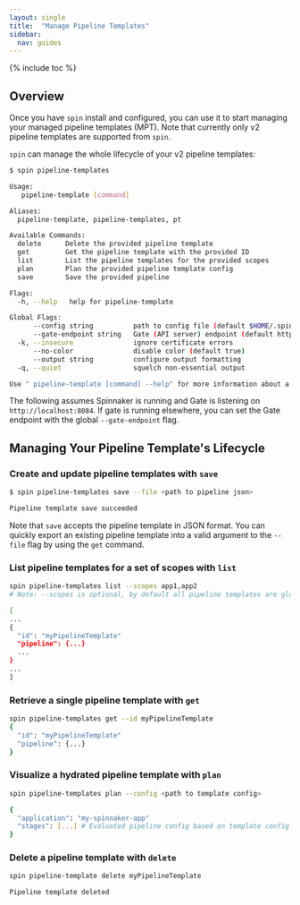 ```yaml
---
layout: single
title:  "Manage Pipeline Templates"
sidebar:
  nav: guides
---
```


{% include toc %}

## Overview

Once you have `spin` install and configured, you can use it to start
managing your managed pipeline templates (MPT). Note that currently only v2
pipeline templates are supported from `spin`.

`spin` can manage the whole lifecycle of your v2 pipeline templates:

```bash
$ spin pipeline-templates

Usage:
   pipeline-template [command]

Aliases:
  pipeline-template, pipeline-templates, pt

Available Commands:
  delete      Delete the provided pipeline template
  get         Get the pipeline template with the provided ID
  list        List the pipeline templates for the provided scopes
  plan        Plan the provided pipeline template config
  save        Save the provided pipeline

Flags:
  -h, --help   help for pipeline-template

Global Flags:
      --config string          path to config file (default $HOME/.spin/config)
      --gate-endpoint string   Gate (API server) endpoint (default http://localhost:8084)
  -k, --insecure               ignore certificate errors
      --no-color               disable color (default true)
      --output string          configure output formatting
  -q, --quiet                  squelch non-essential output

Use " pipeline-template [command] --help" for more information about a command.
```

The following assumes Spinnaker is running and Gate is
listening on `http://localhost:8084`. If gate is running elsewhere,
you can set the Gate endpoint with the global `--gate-endpoint` flag.

## Managing Your Pipeline Template's Lifecycle

### Create and update pipeline templates with `save`

```bash
$ spin pipeline-templates save --file <path to pipeline json>

Pipeline template save succeeded
```

Note that `save` accepts the pipeline template in JSON format. You can quickly export an
existing pipeline template into a valid argument to the `--file` flag by using the `get` command.

### List pipeline templates for a set of scopes with `list`

```bash
spin pipeline-templates list --scopes app1,app2
# Note: --scopes is optional, by default all pipeline templates are global.

[
...
{
  "id": "myPipelineTemplate"
  "pipeline": {...}
  ...
}
...
]

```

### Retrieve a single pipeline template with `get`

```bash
spin pipeline-templates get --id myPipelineTemplate
{
  "id": "myPipelineTemplate"
  "pipeline": {...}
}
```

### Visualize a hydrated pipeline template with `plan`

```bash
spin pipeline-templates plan --config <path to template config>

{
  "application": "my-spinnaker-app"
  "stages": [...] # Evaluated pipeline config based on template config values.
}
```

### Delete a pipeline template with `delete`

```bash
spin pipeline-template delete myPipelineTemplate

Pipeline template deleted
```
